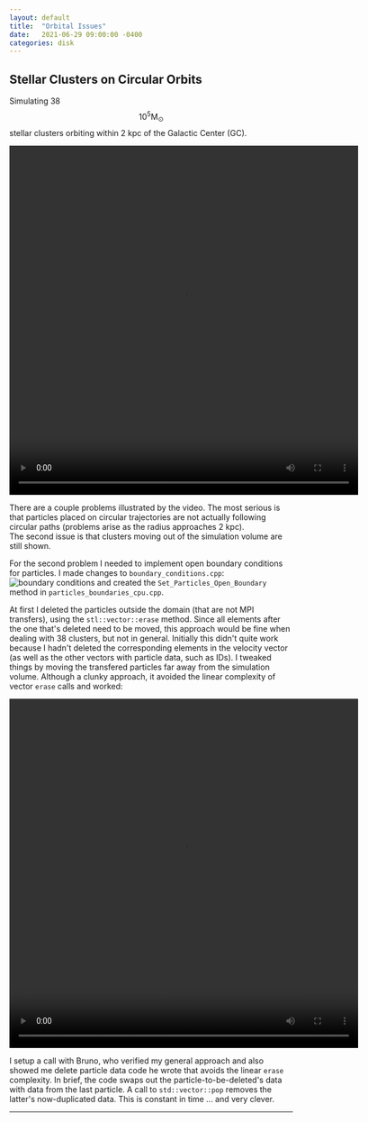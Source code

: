 ```yaml
---
layout: default
title:  "Orbital Issues"
date:   2021-06-29 09:00:00 -0400
categories: disk
---
```




##  Stellar Clusters on Circular Orbits

Simulating 38 $$10^5 \mathrm{M}_\odot$$ stellar clusters orbiting within 2 kpc of the Galactic Center (GC).

<video width="620" height="620" controls>
   <source src="{{ '/assets/videos/2021/06/bad_orbits.mp4' | relative_url }}" type="video/mp4"/>  -->
</video>

There are a couple problems illustrated by the video.  The most serious is that particles placed on circular trajectories are not actually following circular paths 
(problems arise as the radius approaches 2 kpc).  
The second issue is that clusters moving out of the simulation volume are still shown.  

For the second problem I needed to implement open boundary conditions for particles.  I made changes to `boundary_conditions.cpp`:
![boundary conditions](../../../../assets/images/2021/06/boundary_conditions.png "code changes")
and created the `Set_Particles_Open_Boundary` method in `particles_boundaries_cpu.cpp`.  

At first I deleted the particles outside the domain (that are not MPI transfers), using the `stl::vector::erase` method.  Since all elements after the one that's deleted need to be moved, 
this approach would be fine when dealing with 38 clusters, but not in general.  Initially this didn't quite work because I hadn't deleted the corresponding elements in the velocity vector 
(as well as the other vectors with particle data, such as IDs).  I tweaked things by moving the transfered particles far away from the simulation volume.  Although a clunky approach, it 
avoided the linear complexity of vector `erase` calls  and worked:

<video width="620" height="620" controls>
   <source src="{{ '/assets/videos/2021/06/particle_orbits_open_bc2.mp4' | relative_url }}" type="video/mp4"/>  -->
</video>

I setup a call with Bruno, who verified my general approach and also showed me delete particle data code he wrote that avoids the linear `erase` complexity.  In brief, the code swaps out the 
particle-to-be-deleted's data with data from the last particle. A call to `std::vector::pop` removes the latter's now-duplicated data.  This is constant in time ... and very clever.

---

